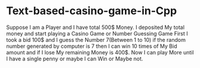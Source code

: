 # Text-based-casino-game-in-Cpp

 Suppose I am a Player and I have total 500$ Money. I deposited My total money and start playing a Casino Game or Number Guessing Game First I took a bid 100$ and I guess the Number 7(Between 1 to 10) if the random number generated by computer is 7 then I can win 10 times of My Bid amount and if I lose My remaining Money is 400$. Now I can play More until I have a single penny or maybe I can Win or Maybe not.
